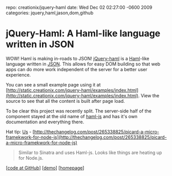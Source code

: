 repo: creationix/jquery-haml
date: Wed Dec 02 02:27:00 -0600 2009
categories: jquery,haml,jason,dom,github

#  jQuery-Haml: A Haml-like language written in JSON

WOW! Haml is making in-roads to JSON! [jQuery-haml](http://github.com/creationix/jquery-haml) is a [Haml](http://haml-lang.com/)-like language written in [JSON](http://www.json.org/). This allows for easy DOM building so that web apps can do more work independent of the server for a better user experience.

You can see a small example page using it at [http://static.creationix.com/jquery-haml/examples/index.html](http://static.creationix.com/jquery-haml/examples/index.html). View the source to see that all the content is built after page load.

To be clear this project was recently split. The server-side half of the component stayed at the old name of [haml-js](http://github.com/creationix/haml-js) and has it's own documentation and everything there.

Hat tip: [Us](http://thechangelog.com/) - [http://thechangelog.com/post/265338825/picard-a-micro-framekwork-for-node-js](http://thechangelog.com/post/265338825/picard-a-micro-framekwork-for-node-js)

> Similar to Sinatra and uses Haml-js. Looks like things are heating up for Node.js.

[[code at GitHub](http://github.com/creationix/jquery-haml)] [[demo](http://static.creationix.com/jquery-haml/examples/index.html)] [[homepage](http://plugins.jquery.com/project/jquery-haml)]
